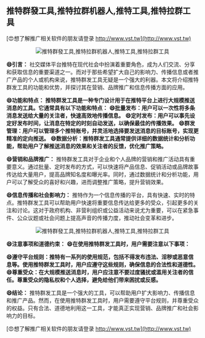 ## **推特群發工具,推特拉群机器人,推特工具,推特拉群工具**

[😍想了解推广相关软件的朋友请登录 http://www.vst.tw](http://www.vst.tw)

 <center><img src="https://vst.tw/MP4/tuiguang/png/4.png" alt="推特群發工具,推特拉群机器人,推特工具,推特拉群工具"></center>

**😄引言：**
社交媒体平台推特在现代社会中扮演着重要角色，成为人们交流、分享和获取信息的重要渠道之一。而对于那些希望扩大自己的影响力、传播信息或者推广产品的个人或机构来说，推特群发工具无疑是一个强大的利器。本文将介绍推特群发工具的功能和优势，并探讨其在营销、品牌推广和信息传播方面的应用。

**😄功能和特点： 推特群发工具是一种专门设计用于在推特平台上进行大规模推送消息的工具。它通常具有以下功能和特点：**
**😄批量发布：用户可以一次性将多条消息发送给大量的关注者，快速高效地传播信息。**
**😄定时发布：用户可以事先设定好发布时间，让消息在特定的时刻自动发送，以确保最佳的传播效果。**
**😄群发管理：用户可以管理多个推特账号，并灵活地选择要发送消息的目标账号，实现更精准的定向推送。**
**😄数据分析：推特群发工具通常提供详细的数据统计和分析功能，帮助用户了解推送消息的效果和关注者的反馈，优化推广策略。**

**😄营销和品牌推广：**
推特群发工具对于企业和个人品牌的营销和推广活动具有重要意义。通过批量、定时发布的方式，可以快速将产品信息、促销活动或品牌故事传达给大量用户，提高品牌知名度和曝光率。同时，通过数据统计和分析功能，用户可以了解受众的喜好和兴趣，进而调整推广策略，提升营销效果。

**😄信息传播和社会影响力：**
推特作为一个信息传播的平台，具有快速、实时的特点。推特群发工具可以帮助用户快速将重要信息传达给更多的受众，引起更多的关注和讨论。这对于政府机构、非营利组织或公益活动来说尤为重要，可以在紧急事件、公众议题或社会问题上提高声音的传播力度，推动社会变革和进步。

 <center><img src="https://vst.tw/MP4/tuiguang/png/1.png" alt="推特群發工具,推特拉群机器人,推特工具,推特拉群工具"></center>

**😄注意事项和道德约束：**
**😄在使用推特群发工具时，用户需要注意以下事项：**

**😄遵守平台规则：推特有一系列的使用规范，包括不得发布违法、淫秽或恶意信息等。使用推特群发工具时，用户应遵守这些规则，确保信息的合法性和道德性。**
**😄尊重受众：在大规模推送消息时，用户应注意不要过度骚扰或滥用关注者的信任。尊重受众的隐私权和个人选择，避免给他们带来困扰或反感。**

**😄结论：**
推特群发工具是一个强大的工具，可以帮助用户扩大影响力、传播信息和推广产品。然而，在使用推特群发工具时，用户需要遵守平台规则，并尊重受众的权益。只有合法、道德地利用这一工具，才能真正实现营销、品牌推广和社会影响力的目标。

[😍想了解推广相关软件的朋友请登录 http://www.vst.tw](http://www.vst.tw)



